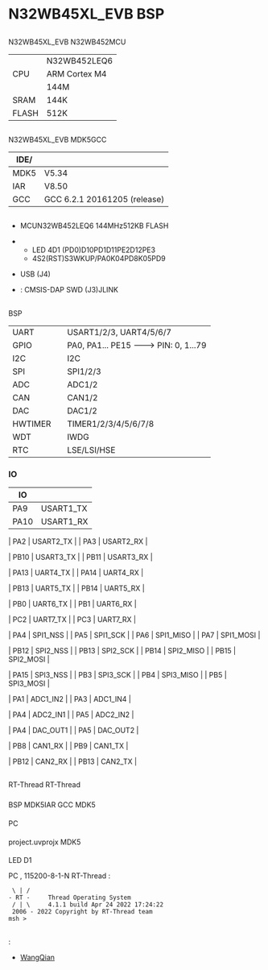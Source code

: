 # N32WB45XL_EVB BSP 

## 

N32WB45XL_EVB N32WB452MCU

|       |           |
| --------- | ------------- |
|   | N32WB452LEQ6  |
| CPU       | ARM Cortex M4 |
|       | 144M          |
| SRAM  | 144K          |
| FLASH | 512K          |

## 

N32WB45XL_EVB MDK5GCC

| IDE/ |                    |
| ---------- | ---------------------------- |
| MDK5       | V5.34                        |
| IAR        | V8.50                        |
| GCC        | GCC 6.2.1 20161205 (release) |

## 

- MCUN32WB452LEQ6 144MHz512KB FLASH
- 
  - LED 4D1 (PD0)D10PD1D11PE2D12PE3
  - 4S2(RST)S3WKUP/PA0K04PD8K05PD9

- USB (J4)
- :  CMSIS-DAP SWD (J3)JLINK

## 

 BSP 

|       |   |                                  |
| --------- | --------  | -------------------------------------|
| UART      |       | USART1/2/3, UART4/5/6/7              |
| GPIO      |       | PA0, PA1... PE15 ---> PIN: 0, 1...79 |
| I2C       |       | I2C                              |
| SPI       |       | SPI1/2/3                             |
| ADC       |       | ADC1/2                               |
| CAN       |       | CAN1/2                               |
| DAC       |       | DAC1/2                               |
| HWTIMER   |       | TIMER1/2/3/4/5/6/7/8                 |
| WDT       |       | IWDG                                 |
| RTC       |       | LSE/LSI/HSE                | 

### IO

| IO |  |
| ---- | -------------- |
| PA9  | USART1_TX      |
| PA10 | USART1_RX      |

| PA2  | USART2_TX      |
| PA3  | USART2_RX      |

| PB10 | USART3_TX      |
| PB11 | USART3_RX      |

| PA13 | UART4_TX       |
| PA14 | UART4_RX       |

| PB13 | UART5_TX       |
| PB14 | UART5_RX       |

| PB0  | UART6_TX       |
| PB1  | UART6_RX       |

| PC2  | UART7_TX       |
| PC3  | UART7_RX       |

| PA4  | SPI1_NSS       |
| PA5  | SPI1_SCK       |
| PA6  | SPI1_MISO      |
| PA7  | SPI1_MOSI      |

| PB12 | SPI2_NSS       |
| PB13 | SPI2_SCK       |
| PB14 | SPI2_MISO      |
| PB15 | SPI2_MOSI      |

| PA15 | SPI3_NSS       |
| PB3  | SPI3_SCK       |
| PB4  | SPI3_MISO      |
| PB5  | SPI3_MOSI      |

| PA1  | ADC1_IN2       |
| PA3  | ADC1_IN4       |

| PA4  | ADC2_IN1       |
| PA5  | ADC2_IN2       |

| PA4  | DAC_OUT1       |
| PA5  | DAC_OUT2       |

| PB8  | CAN1_RX        |
| PB9  | CAN1_TX        |

| PB12 | CAN2_RX        |
| PB13 | CAN2_TX        |

## 

 RT-Thread  RT-Thread  

### 

 BSP  MDK5IAR GCC  MDK5 

#### 

 PC

#### 

 project.uvprojx  MDK5 

#### 

 LED D1 

 PC , 115200-8-1-N RT-Thread :

```
 \ | /
- RT -     Thread Operating System
 / | \     4.1.1 build Apr 24 2022 17:24:22
 2006 - 2022 Copyright by RT-Thread team
msh >
```

## 



## 

:

- [WangQian](https://github.com/NationsHuanghanbin)
